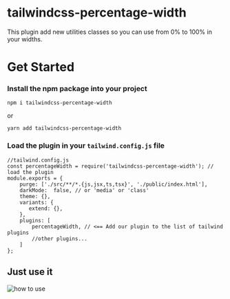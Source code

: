 # tailwindcss-percentage-width
This plugin add new utilities classes so you can use from 0% to 100% in your widths.

# Get Started
### Install the npm package into your project

    npm i tailwindcss-percentage-width

or

    yarn add tailwindcss-percentage-width

### Load the plugin in your `tailwind.config.js` file

    //tailwind.config.js
    const percentageWidth = require('tailwindcss-percentage-width'); // load the plugin
    module.exports = {
	    purge: ['./src/**/*.{js,jsx,ts,tsx}', './public/index.html'],
	    darkMode:  false, // or 'media' or 'class'
	    theme: {},
	    variants: {
	       extend: {},
	    },
	    plugins: [
	        percentageWidth, // <== Add our plugin to the list of tailwind plugins
	        //other plugins...
	    ]
    };
    
    
## Just use it
![how to use](https://i.imgur.com/isk1mSs.png)

